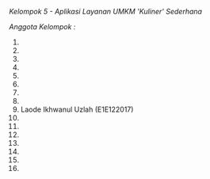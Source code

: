 *Kelompok 5 - Aplikasi Layanan UMKM 'Kuliner' Sederhana*


*Anggota Kelompok :*

1. 
2.
3.
4.
5.
6.
7.
8.
9. Laode Ikhwanul Uzlah (E1E122017)
10.
11.
12.
13.
14.
15.
16.
